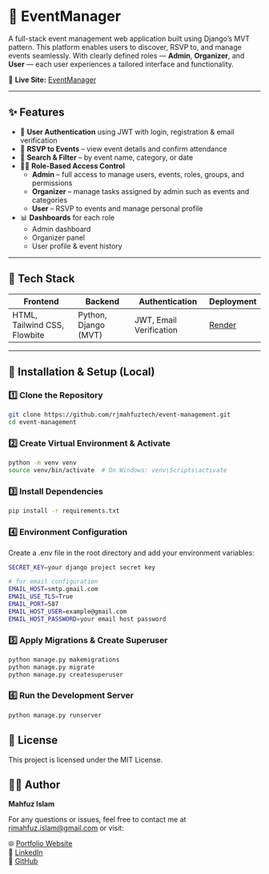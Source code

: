 # 🎉 EventManager

A full-stack event management web application built using Django’s MVT pattern. This platform enables users to discover, RSVP to, and manage events seamlessly. With clearly defined roles — **Admin**, **Organizer**, and **User** — each user experiences a tailored interface and functionality.

🔗 **Live Site:** [EventManager](https://event-manager-ie3m.onrender.com/)

---

## ✨ Features

- 🔐 **User Authentication** using JWT with login, registration & email verification
- 📅 **RSVP to Events** – view event details and confirm attendance
- 🔎 **Search & Filter** – by event name, category, or date
- 🧑‍⚖️ **Role-Based Access Control**
  - **Admin** – full access to manage users, events, roles, groups, and permissions
  - **Organizer** – manage tasks assigned by admin such as events and categories
  - **User** – RSVP to events and manage personal profile
- 📊 **Dashboards** for each role
  - Admin dashboard
  - Organizer panel
  - User profile & event history

---

## 🧰 Tech Stack

| Frontend                     | Backend              | Authentication          | Deployment                   |
| ---------------------------- | -------------------- | ----------------------- | ---------------------------- |
| HTML, Tailwind CSS, Flowbite | Python, Django (MVT) | JWT, Email Verification | [Render](https://render.com) |

---

## 🚀 Installation & Setup (Local)

### 1️⃣ Clone the Repository

```bash
git clone https://github.com/rjmahfuztech/event-management.git
cd event-management
```

### 2️⃣ Create Virtual Environment & Activate

```bash
python -m venv venv
source venv/bin/activate  # On Windows: venv\Scripts\activate
```

### 3️⃣ Install Dependencies

```bash
pip install -r requirements.txt
```

### 4️⃣ Environment Configuration

Create a .env file in the root directory and add your environment variables:

```bash
SECRET_KEY=your django project secret key

# for email configuration
EMAIL_HOST=smtp.gmail.com
EMAIL_USE_TLS=True
EMAIL_PORT=587
EMAIL_HOST_USER=example@gmail.com
EMAIL_HOST_PASSWORD=your email host password
```

### 5️⃣ Apply Migrations & Create Superuser

```bash
python manage.py makemigrations
python manage.py migrate
python manage.py createsuperuser
```

### 6️⃣ Run the Development Server

```bash
python manage.py runserver
```

## 📄 License

This project is licensed under the MIT License.

## 🙋‍♂️ Author

**Mahfuz Islam**

For any questions or issues, feel free to contact me at rjmahfuz.islam@gmail.com or visit:

🌐 [Portfolio Website](https://mahfuzislam.vercel.app)  
🔗 [LinkedIn](https://linkedin.com/in/mahfuz-islam)  
🐙 [GitHub](https://github.com/rjmahfuztech)
